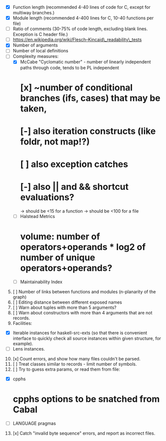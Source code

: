 - [x] Function length (recommended 4-40 lines of code for C, except for multiway branches.)
- [x] Module length (recommended 4-400 lines for C, 10-40 functions per file)
- [ ] Ratio of comments (30-75% of code length, excluding blank lines. Exception is C header file.)
- [ ] https://en.wikipedia.org/wiki/Flesch–Kincaid\_readability\_tests
- [x] Number of arguments
- [ ] Number of local definitions
- [ ] Complexity measures:
  * [x] McCabe "Cyclomatic number" - number of linearly independent paths through code, tends to be PL independent
    # [x] ~number of conditional branches (ifs, cases) that may be taken,
    # [-] also iteration constructs (like foldr, not map!?)
    # [ ] also exception catches
    # [-] also || and && shortcut evaluations?
    -> should be <15 for a function
    -> should be <100 for a file
  * [ ] Halstead Metrics
    # volume: number of operators+operands * log2 of number of unique operators+operands?
  * [ ] Maintainability Index
5. [ ] Number of links between functions and modules (n-planarity of the graph)
6. [ ] Editing distance between different exposed names
7. [ ] Warn about tuples with more than 5 arguments?
8. [ ] Warn about constructors with more than 4 arguments that are not records.
9. Facilities:
  * [x] Iterable instances for haskell-src-exts (so that there is convenient interface to quickly
check all source instances within given structure, for example).
  * [ ] Lens instances.
10. [x] Count errors, and show how many files couldn't be parsed.
11. [ ] Treat classes similar to records - limit number of symbols.
12. [ ] Try to guess extra params, or read them from file:
  * [x] cpphs
    # cpphs options to be snatched from Cabal
  * [ ] LANGUAGE pragmas
13. [x] Catch "invalid byte sequence" errors, and report as incorrect files.
